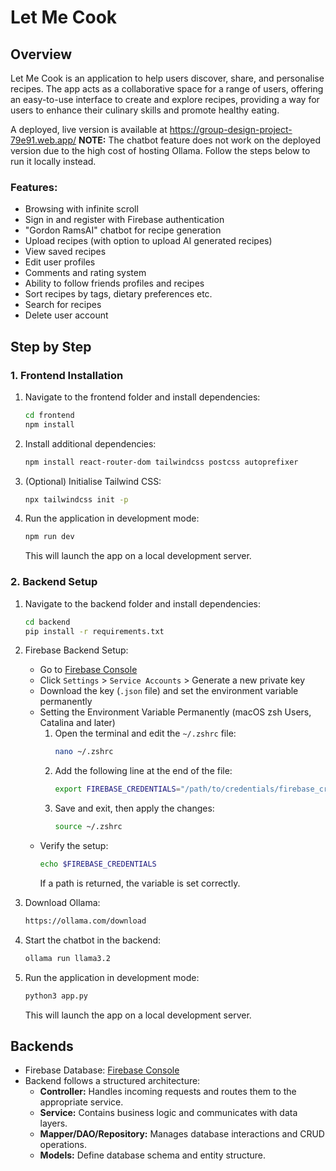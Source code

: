 # Let Me Cook

## Overview
Let Me Cook is an application to help users discover, share, and personalise recipes. The app acts as a collaborative space for a range of users, offering an easy-to-use interface to create and explore recipes, providing a way for users to enhance their culinary skills and promote healthy eating.

A deployed, live version is available at <https://group-design-project-79e91.web.app/> **NOTE:** The chatbot feature does not work on the deployed version due to the high cost of hosting Ollama. Follow the steps below to run it locally instead.

### Features:
- Browsing with infinite scroll
- Sign in and register with Firebase authentication
- "Gordon RamsAI" chatbot for recipe generation
- Upload recipes (with option to upload AI generated recipes)
- View saved recipes
- Edit user profiles
- Comments and rating system
- Ability to follow friends profiles and recipes
- Sort recipes by tags, dietary preferences etc.
- Search for recipes
- Delete user account

## Step by Step

### 1. Frontend Installation
1. Navigate to the frontend folder and install dependencies:
   ```sh
   cd frontend
   npm install
   ```
   
2. Install additional dependencies:
   ```sh
   npm install react-router-dom tailwindcss postcss autoprefixer
   ```

3. (Optional) Initialise Tailwind CSS:
   ```sh
   npx tailwindcss init -p
   ```

4. Run the application in development mode:
   ```sh
   npm run dev
   ```
   This will launch the app on a local development server.

### 2. Backend Setup
1. Navigate to the backend folder and install dependencies:
   ```sh
   cd backend
   pip install -r requirements.txt
   ```
2. Firebase Backend Setup:
   - Go to [Firebase Console](https://console.firebase.google.com/)
   - Click `Settings` > `Service Accounts` > Generate a new private key
   - Download the key (`.json` file) and set the environment variable permanently
   - Setting the Environment Variable Permanently (macOS zsh Users, Catalina and later)
        1. Open the terminal and edit the `~/.zshrc` file:
            ```sh
            nano ~/.zshrc
            ```
        2. Add the following line at the end of the file:
           ```sh
           export FIREBASE_CREDENTIALS="/path/to/credentials/firebase_credentials.json"
           ```
        3. Save and exit, then apply the changes:
           ```sh
           source ~/.zshrc
           ```
    - Verify the setup:
        ```sh
        echo $FIREBASE_CREDENTIALS
        ```
        If a path is returned, the variable is set correctly.

3. Download Ollama:
   ```sh
   https://ollama.com/download
   ```
4. Start the chatbot in the backend:
   ```sh
   ollama run llama3.2
   ```

5. Run the application in development mode:
   ```sh
   python3 app.py
   ```
   This will launch the app on a local development server.

## Backends
- Firebase Database: [Firebase Console](https://console.firebase.google.com/u/1/project/group-design-project-79e91/overview)
- Backend follows a structured architecture:
  - **Controller:** Handles incoming requests and routes them to the appropriate service.
  - **Service:** Contains business logic and communicates with data layers.
  - **Mapper/DAO/Repository:** Manages database interactions and CRUD operations.
  - **Models:** Define database schema and entity structure.
